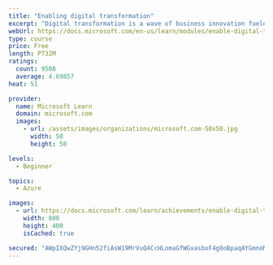 ```yaml
---
title: "Enabling digital transformation"
excerpt: "Digital transformation is a wave of business innovation fueled by the explosion of technology—data, applications, and devices are everywhere. The cloud, artificial intelligence (AI), and the internet of things (IoT) give organizations new ways to make sense of information and generate insights to transform their business. Realizing the benefits of digital transformation requires business leaders to look beyond technology to reimagine existing business models and embrace a different way of bringing together people, data, and processes to create value for customers."
webUrl: https://docs.microsoft.com/en-us/learn/modules/enable-digital-transformation/
type: course
price: Free
length: PT32M
ratings:
  count: 9508
  average: 4.69857
heat: 51

provider:
  name: Microsoft Learn
  domain: microsoft.com
  images:
    - url: /assets/images/organizations/microsoft.com-50x50.jpg
      width: 50
      height: 50

levels:
  - Beginner

topics:
  - Azure

images:
  - url: https://docs.microsoft.com/learn/achievements/enable-digital-transformation-social.png
    width: 800
    height: 400
    isCached: true

secured: "AWpIXQwZYj9GHn52fiAsW19MrVuQ4CcHLomaGfWGxasbxF4g8oBpaqAYGmnoM6ouMWfVn2HIvdRixdIuiw+FWZK46/hu24EDidb8aKWNDaiCIJ8FTzn2Ew564B2TEULIkfa/sZPgAYE6N8sVFfMWwZRoWGoqpFR8rCN14YBNsrZ4ZHUB/eKlq2nh0LJtbW7bJ0b10s40UpHpvVvZl+gkyd1HN4A3oqe7BHSVfKyZKQ9jr3EefERs47Hm/PD61ycEXcl9bp4VG8DNz+xzP36/t+ZoacYTMsbY09KzmaR55ZGlTP27dfh4uxqkxSZiU8ucby12ppjLbsYA25b1xtAunC2dG8YhGYibygJiXLCWzzwMW1sUSBBnXkIZjiU7Wr/x8hYYT32ECqFHAphQ7//uz6EZYFmHbV93mbPQDM0lfQM=;DEfqJasIc17P8lhpQcb4Yw=="
---
```


